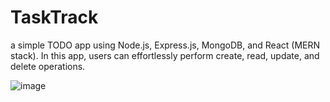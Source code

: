 # TaskTrack

a simple TODO app using Node.js, Express.js, MongoDB, and React (MERN stack). 
In this app, users can effortlessly perform create, read, update, and delete operations.

![image](https://github.com/Jeysiva-apjs/TaskTrack/assets/126048586/4f83e043-1099-41d2-b52d-305d1a4bc4e4)

